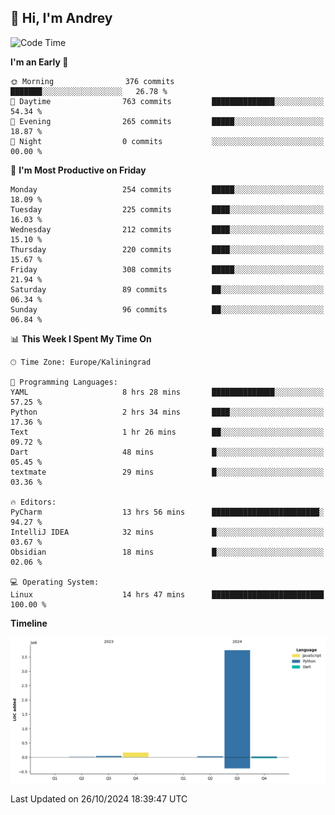 ## 👋 Hi, I'm Andrey

<!--START_SECTION:waka-->
![Code Time](http://img.shields.io/badge/Code%20Time-542%20hrs%205%20mins-blue)

**I'm an Early 🐤** 

```text
🌞 Morning                376 commits         ███████░░░░░░░░░░░░░░░░░░   26.78 % 
🌆 Daytime                763 commits         ██████████████░░░░░░░░░░░   54.34 % 
🌃 Evening                265 commits         █████░░░░░░░░░░░░░░░░░░░░   18.87 % 
🌙 Night                  0 commits           ░░░░░░░░░░░░░░░░░░░░░░░░░   00.00 % 
```
📅 **I'm Most Productive on Friday** 

```text
Monday                   254 commits         █████░░░░░░░░░░░░░░░░░░░░   18.09 % 
Tuesday                  225 commits         ████░░░░░░░░░░░░░░░░░░░░░   16.03 % 
Wednesday                212 commits         ████░░░░░░░░░░░░░░░░░░░░░   15.10 % 
Thursday                 220 commits         ████░░░░░░░░░░░░░░░░░░░░░   15.67 % 
Friday                   308 commits         █████░░░░░░░░░░░░░░░░░░░░   21.94 % 
Saturday                 89 commits          ██░░░░░░░░░░░░░░░░░░░░░░░   06.34 % 
Sunday                   96 commits          ██░░░░░░░░░░░░░░░░░░░░░░░   06.84 % 
```


📊 **This Week I Spent My Time On** 

```text
🕑︎ Time Zone: Europe/Kaliningrad

💬 Programming Languages: 
YAML                     8 hrs 28 mins       ██████████████░░░░░░░░░░░   57.25 % 
Python                   2 hrs 34 mins       ████░░░░░░░░░░░░░░░░░░░░░   17.36 % 
Text                     1 hr 26 mins        ██░░░░░░░░░░░░░░░░░░░░░░░   09.72 % 
Dart                     48 mins             █░░░░░░░░░░░░░░░░░░░░░░░░   05.45 % 
textmate                 29 mins             █░░░░░░░░░░░░░░░░░░░░░░░░   03.36 % 

🔥 Editors: 
PyCharm                  13 hrs 56 mins      ████████████████████████░   94.27 % 
IntelliJ IDEA            32 mins             █░░░░░░░░░░░░░░░░░░░░░░░░   03.67 % 
Obsidian                 18 mins             █░░░░░░░░░░░░░░░░░░░░░░░░   02.06 % 

💻 Operating System: 
Linux                    14 hrs 47 mins      █████████████████████████   100.00 % 
```

**Timeline**

![Lines of Code chart](https://raw.githubusercontent.com/Mist3s/Mist3s/main/assets/bar_graph.png)


 Last Updated on 26/10/2024 18:39:47 UTC
<!--END_SECTION:waka-->

